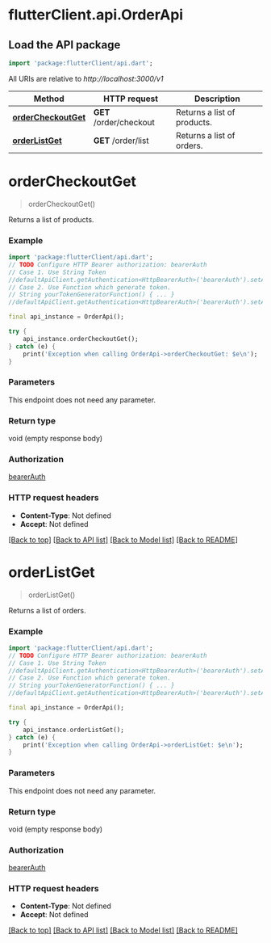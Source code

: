 # flutterClient.api.OrderApi

## Load the API package
```dart
import 'package:flutterClient/api.dart';
```

All URIs are relative to *http://localhost:3000/v1*

Method | HTTP request | Description
------------- | ------------- | -------------
[**orderCheckoutGet**](OrderApi.md#ordercheckoutget) | **GET** /order/checkout | Returns a list of products.
[**orderListGet**](OrderApi.md#orderlistget) | **GET** /order/list | Returns a list of orders.


# **orderCheckoutGet**
> orderCheckoutGet()

Returns a list of products.

### Example
```dart
import 'package:flutterClient/api.dart';
// TODO Configure HTTP Bearer authorization: bearerAuth
// Case 1. Use String Token
//defaultApiClient.getAuthentication<HttpBearerAuth>('bearerAuth').setAccessToken('YOUR_ACCESS_TOKEN');
// Case 2. Use Function which generate token.
// String yourTokenGeneratorFunction() { ... }
//defaultApiClient.getAuthentication<HttpBearerAuth>('bearerAuth').setAccessToken(yourTokenGeneratorFunction);

final api_instance = OrderApi();

try {
    api_instance.orderCheckoutGet();
} catch (e) {
    print('Exception when calling OrderApi->orderCheckoutGet: $e\n');
}
```

### Parameters
This endpoint does not need any parameter.

### Return type

void (empty response body)

### Authorization

[bearerAuth](../README.md#bearerAuth)

### HTTP request headers

 - **Content-Type**: Not defined
 - **Accept**: Not defined

[[Back to top]](#) [[Back to API list]](../README.md#documentation-for-api-endpoints) [[Back to Model list]](../README.md#documentation-for-models) [[Back to README]](../README.md)

# **orderListGet**
> orderListGet()

Returns a list of orders.

### Example
```dart
import 'package:flutterClient/api.dart';
// TODO Configure HTTP Bearer authorization: bearerAuth
// Case 1. Use String Token
//defaultApiClient.getAuthentication<HttpBearerAuth>('bearerAuth').setAccessToken('YOUR_ACCESS_TOKEN');
// Case 2. Use Function which generate token.
// String yourTokenGeneratorFunction() { ... }
//defaultApiClient.getAuthentication<HttpBearerAuth>('bearerAuth').setAccessToken(yourTokenGeneratorFunction);

final api_instance = OrderApi();

try {
    api_instance.orderListGet();
} catch (e) {
    print('Exception when calling OrderApi->orderListGet: $e\n');
}
```

### Parameters
This endpoint does not need any parameter.

### Return type

void (empty response body)

### Authorization

[bearerAuth](../README.md#bearerAuth)

### HTTP request headers

 - **Content-Type**: Not defined
 - **Accept**: Not defined

[[Back to top]](#) [[Back to API list]](../README.md#documentation-for-api-endpoints) [[Back to Model list]](../README.md#documentation-for-models) [[Back to README]](../README.md)

